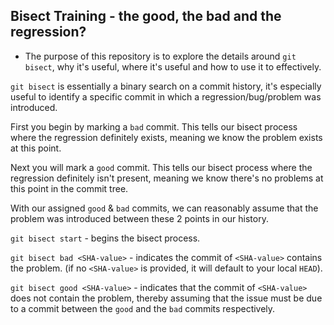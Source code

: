 ## Bisect Training - the good, the bad and the regression?

- The purpose of this repository is to explore the details around `git bisect`, why it's useful, where it's useful and how to use it to effectively.


`git bisect` is essentially a binary search on a commit history, it's especially useful to identify a specific commit in which a regression/bug/problem was introduced.

First you begin by marking a `bad` commit. This tells our bisect process where the regression definitely exists, meaning we know the problem exists at this point.

Next you will mark a `good` commit. This tells our bisect process where the regression definitely isn't present, meaning we know there's no problems at this point in the commit tree.

With our assigned `good` & `bad` commits, we can reasonably assume that the problem was introduced between these 2 points in our history. 


`git bisect start` - begins the bisect process.

`git bisect bad <SHA-value>` - indicates the commit of `<SHA-value>` contains the problem. (if no `<SHA-value>` is provided, it will default to your local `HEAD`).

`git bisect good <SHA-value>` - indicates that the commit of `<SHA-value>` does not contain the problem, thereby assuming that the issue must be due to a commit between the `good` and the `bad` commits respectively.